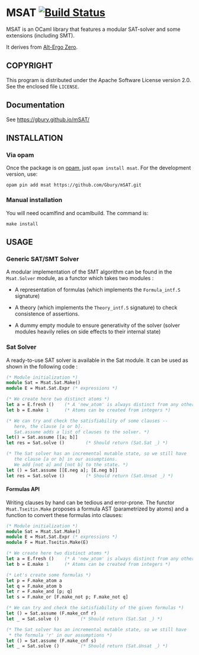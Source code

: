 # MSAT  [![Build Status](https://travis-ci.org/Gbury/mSAT.svg?branch=master)](https://travis-ci.org/Gbury/mSAT)

MSAT is an OCaml library that features a modular SAT-solver and some
extensions (including SMT).


It derives from [Alt-Ergo Zero](http://cubicle.lri.fr/alt-ergo-zero).


## COPYRIGHT

This program is distributed under the Apache Software License version
2.0. See the enclosed file `LICENSE`.

## Documentation

See https://gbury.github.io/mSAT/

## INSTALLATION

### Via opam

Once the package is on [opam](http://opam.ocaml.org), just `opam install msat`.
For the development version, use:

    opam pin add msat https://github.com/Gbury/mSAT.git

### Manual installation

You will need ocamlfind and ocamlbuild. The command is:

    make install

## USAGE

### Generic SAT/SMT Solver

A modular implementation of the SMT algorithm can be found in the `Msat.Solver` module,
as a functor which takes two modules :

  - A representation of formulas (which implements the `Formula_intf.S` signature)

  - A theory (which implements the `Theory_intf.S` signature) to check consistence of assertions.

  - A dummy empty module to ensure generativity of the solver (solver modules heavily relies on
  side effects to their internal state)

### Sat Solver

A ready-to-use SAT solver is available in the Sat module. It can be used
as shown in the following code :

```ocaml
(* Module initialization *)
module Sat = Msat.Sat.Make()
module E = Msat.Sat.Expr (* expressions *)

(* We create here two distinct atoms *)
let a = E.fresh ()    (* A 'new_atom' is always distinct from any other atom *)
let b = E.make 1      (* Atoms can be created from integers *)

(* We can try and check the satisfiability of some clauses --
   here, the clause [a or b].
   Sat.assume adds a list of clauses to the solver. *)
let() = Sat.assume [[a; b]]
let res = Sat.solve ()        (* Should return (Sat.Sat _) *)

(* The Sat solver has an incremental mutable state, so we still have
   the clause [a or b] in our assumptions.
   We add [not a] and [not b] to the state. *)
let () = Sat.assume [[E.neg a]; [E.neg b]]
let res = Sat.solve ()        (* Should return (Sat.Unsat _) *)
```


#### Formulas API

Writing clauses by hand can be tedious and error-prone.
The functor `Msat.Tseitin.Make` proposes a formula AST (parametrized by
atoms) and a function to convert these formulas into clauses:

```ocaml
(* Module initialization *)
module Sat = Msat.Sat.Make()
module E = Msat.Sat.Expr (* expressions *)
module F = Msat.Tseitin.Make(E)

(* We create here two distinct atoms *)
let a = E.fresh ()    (* A 'new_atom' is always distinct from any other atom *)
let b = E.make 1      (* Atoms can be created from integers *)

(* Let's create some formulas *)
let p = F.make_atom a
let q = F.make_atom b
let r = F.make_and [p; q]
let s = F.make_or [F.make_not p; F.make_not q]

(* We can try and check the satisfiability of the given formulas *)
let () = Sat.assume (F.make_cnf r)
let _ = Sat.solve ()        (* Should return (Sat.Sat _) *)

(* The Sat solver has an incremental mutable state, so we still have
 * the formula 'r' in our assumptions *)
let () = Sat.assume (F.make_cnf s)
let _ = Sat.solve ()        (* Should return (Sat.Unsat _) *)
```

